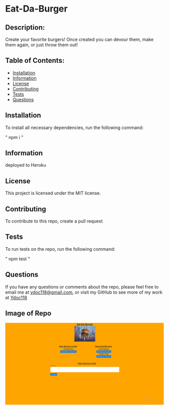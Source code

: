 # Eat-Da-Burger


## Description:
Create your favorite burgers! Once created you can devour them, make them again, or just throw them out!

## Table of Contents:

* [Installation](#installation)
* [Information](#Information)
* [License](#license)
* [Contributing](#contributing)
* [Tests](#Tests)
* [Questions](#questions)

## Installation

To install all necessary dependencies, run the following command:

" npm i "

## Information

deployed to Heroku


## License

This project is licensed under the MIT license.

## Contributing

To contribute to this repo, create a pull request

## Tests

To run tests on the repo, run the following command:

" npm test "

## Questions

If you have any questions or comments about the repo, please feel free to email me at ydoc118@gmail.com,
or visit my GitHub to see more of my work at [Ydoc118](https://github.com/Ydoc118)

## Image of Repo

![Image of repo!](./public/assets/week13img.png)

     